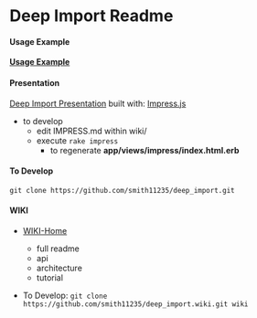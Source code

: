 Deep Import Readme
==================

#### Usage Example

**[Usage Example](https://gist.github.com/smith11235/7281601)**

#### Presentation
[Deep Import Presentation](http://twostepsleftofnormal.com:31234) built with: [Impress.js](https://github.com/bartaz/impress.js)

* to develop
	* edit IMPRESS.md within wiki/
	* execute ```rake impress```
		* to regenerate **app/views/impress/index.html.erb**


#### To Develop

```git clone https://github.com/smith11235/deep_import.git```

#### WIKI
* [WIKI-Home](http://www.github.com/smith11235/deep_import/wiki/Home)
	* full readme
	* api
	* architecture
	* tutorial

* To Develop: ```git clone https://github.com/smith11235/deep_import.wiki.git wiki```



